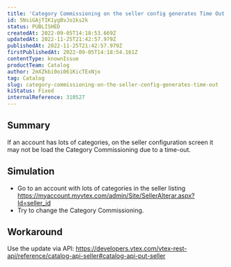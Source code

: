 ```yaml
---
title: 'Category Commissioning on the seller config generates Time Out'
id: 5NsiGAjTIK1ygBvJo1ks2k
status: PUBLISHED
createdAt: 2022-09-05T14:18:53.669Z
updatedAt: 2022-11-25T21:42:57.979Z
publishedAt: 2022-11-25T21:42:57.979Z
firstPublishedAt: 2022-09-05T14:18:54.161Z
contentType: knownIssue
productTeam: Catalog
author: 2mXZkbi0oi061KicTExNjo
tag: Catalog
slug: category-commissioning-on-the-seller-config-generates-time-out
kiStatus: Fixed
internalReference: 310527
---
```


## Summary


If an account has lots of categories, on the seller configuration screen it may not be load the Category Commissioning due to a time-out.




## Simulation



- Go to an account with lots of categories in the seller listing https://myaccount.myvtex.com/admin/Site/SellerAlterar.aspx?Id=seller_id
- Try to change the Category Commissioning.



## Workaround


Use the update via API: https://developers.vtex.com/vtex-rest-api/reference/catalog-api-seller#catalog-api-put-seller

